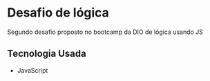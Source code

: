 <h1>Desafio de lógica</h1>
<p>Segundo desafio proposto no bootcamp da DIO de lógica usando JS</p>

<h2>Tecnologia Usada</h2>
<ul>
  <li>JavaScript</li>
</ul>
